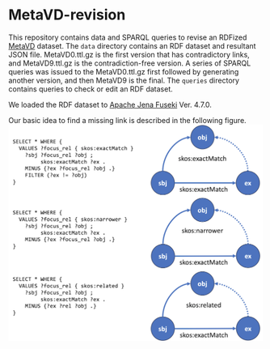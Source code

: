 # MetaVD-revision

This repository contains data and SPARQL queries to revise an RDFized [MetaVD](https://github.com/STAIR-Lab-CIT/metavd) dataset.
The `data` directory contains an RDF dataset and resultant JSON file.
MetaVD0.ttl.gz is the first version that has contradictory links, and MetaVD9.ttl.gz is the contradiction-free version.
A series of SPARQL queries was issued to the MetaVD0.ttl.gz first followed by generating another version, and then MetaVD9 is the final.
The `queries` directory contains queries to check or edit an RDF dataset.

We loaded the RDF dataset to [Apache Jena Fuseki](https://jena.apache.org/documentation/fuseki2/) Ver. 4.7.0.

Our basic idea to find a missing link is described in the following figure.
![Basic idea to find a missing link](KG_revise_basic_idea.png)
